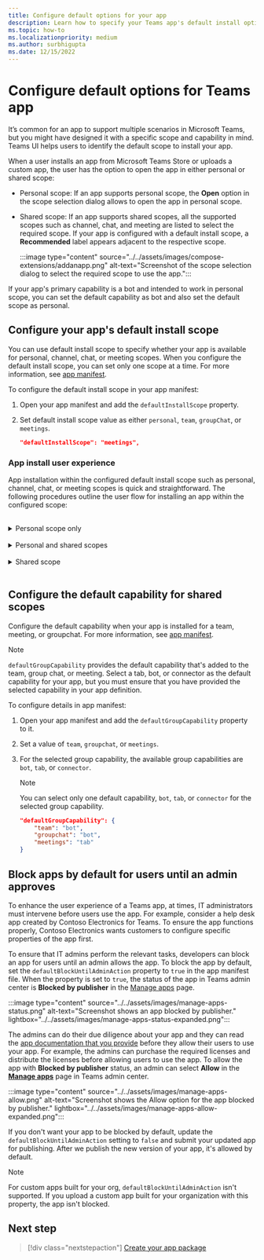 ```yaml
---
title: Configure default options for your app
description: Learn how to specify your Teams app's default install options, default capability for shared scopes and block apps by default.
ms.topic: how-to
ms.localizationpriority: medium
ms.author: surbhigupta
ms.date: 12/15/2022
---
```

# Configure default options for Teams app

It’s common for an app to support multiple scenarios in Microsoft Teams, but you might have designed it with a specific scope and capability in mind. Teams UI helps users to identify the default scope to install your app.

When a user installs an app from Microsoft Teams Store or uploads a custom app, the user has the option to open the app in either personal or shared scope:

* Personal scope: If an app supports personal scope, the **Open** option in the scope selection dialog allows to open the app in personal scope. 

* Shared scope: If an app supports shared scopes, all the supported scopes such as channel, chat, and meeting are listed to select the required scope. If your app is configured with a default install scope, a **Recommended** label appears adjacent to the respective scope.

    :::image type="content" source="../../assets/images/compose-extensions/addanapp.png" alt-text="Screenshot of the scope selection dialog to select the required scope to use the app.":::

If your app's primary capability is a bot and intended to work in personal scope, you can set the default capability as bot and also set the default scope as personal.

## Configure your app's default install scope

You can use default install scope to specify whether your app is available for personal, channel, chat, or meeting scopes. When you configure the default install scope, you can set only one scope at a time. For more information, see [app manifest](../../resources/schema/manifest-schema.md#defaultinstallscope).

To configure the default install scope in your app manifest:

1. Open your app manifest and add the `defaultInstallScope` property.
2. Set default install scope value as either `personal`, `team`, `groupChat`, or `meetings`.

    ```json
    "defaultInstallScope": "meetings",
    ```

### App install user experience

App installation within the configured default install scope such as personal, channel, chat, or meeting scopes is quick and straightforward. The following procedures outline the user flow for installing an app within the configured scope:

</br>
<details>
<summary>Personal scope only</summary>

If an app is configured only with personal scope, here's the user flow to add the app:

1. Go to **Apps** :::image type="icon" source="../../assets/images/compose-extensions/app-icon.png" border="false":::.

1. Browse and select the app that you want to install.

1. In the app details dialog, select **Add**.

    :::image type="content" source="../../assets/images/compose-extensions/app-add-button.png" alt-text="Screenshot of the app details dialog with the Add option to install the app.":::

    When the app is added, a dialog appears to open the app in personal scope.

1. Select **Open**. The app opens in personal scope.

    :::image type="content" source="../../assets/images/compose-extensions/personal-scope.png" alt-text="Screenshot of the scope selection dialog with the Open option highlighted to open the app in personal scope.":::

</details>
</br>
<details>
<summary>Personal and shared scopes</summary>

If an app is configured with personal and shared scopes along with a default install scope, here's the user flow to add the app in the required scope:

1. Go to **Apps** :::image type="icon" source="../../assets/images/compose-extensions/app-icon.png" border="false":::.

1. Browse and select the app that you want to install.

1. In the app details dialog, select **Add**.

    :::image type="content" source="../../assets/images/compose-extensions/app-add-button.png" alt-text="Screenshot of the app details dialog with the Add option to install the app.":::

     When the app is added, a dialog appears to select the scope.

1. Select **Open** to open the app in personal scope.

    Alternatively, you can either select from the recommended scope or search and select the required shared scope, and move through the dialog to select **Go**.

    :::image type="content" source="../../assets/images/compose-extensions/personal-other-scope.png" alt-text="Screenshot of the scope selection dialog with the options to open the app in personal or shared scopes.":::

    The app opens in the scope that you selected.

    > [!NOTE]
    >
    > * The **Recommended** button indicates the scope in which the app provides best usage experience.
    > * The **View more** option lists the respective channel, chat, and meetings scopes available for the user.

</details>
</br>
<details>
<summary>Shared scope</summary>

If an app is configured with shared scopes along with a default install scope, here's the user flow to add the app in the required scope:

1. Go to **Apps** :::image type="icon" source="../../assets/images/compose-extensions/app-icon.png" border="false":::.

1. Browse and select the app that you want to install.

1. In the app details dialog, select **Add**.

    :::image type="content" source="../../assets/images/compose-extensions/app-add-button.png" alt-text="Screenshot of the app details dialog with the Add option to install the app.":::

    When the app is added, a dialog appears to select the scope.

1. Select either from the recommended scope or search and select the required shared scope, and move through the dialog to select **Go**.

    :::image type="content" source="../../assets/images/compose-extensions/other-scope.png" alt-text="Screenshot of the scope selection dialog with the search option to select from the list of shared scopes.":::

    The app opens in the scope that you selected.

</details>
</br>

## Configure the default capability for shared scopes

Configure the default capability when your app is installed for a team, meeting, or groupchat. For more information, see [app manifest](../../resources/schema/manifest-schema.md#defaultgroupcapability).

> [!NOTE]
> `defaultGroupCapability` provides the default capability that's added to the team, group chat, or meeting. Select a tab, bot, or connector as the default capability for your app, but you must ensure that you have provided the selected capability in your app definition.

To configure details in app manifest:

1. Open your app manifest and add the `defaultGroupCapability` property to it.
2. Set a value of `team`, `groupchat`, or `meetings`.
3. For the selected group capability, the available group capabilities are `bot`, `tab`, or `connector`.

    > [!NOTE]
    > You can select only one default capability, `bot`, `tab`, or `connector` for the selected group capability.

    ```json
    "defaultGroupCapability": {
        "team": "bot",
        "groupchat": "bot",
        "meetings": "tab"
    }
    ```

## Block apps by default for users until an admin approves

To enhance the user experience of a Teams app, at times, IT administrators must intervene before users use the app. For example, consider a help desk app created by Contoso Electronics for Teams. To ensure the app functions properly, Contoso Electronics wants customers to configure specific properties of the app first.

To ensure that IT admins perform the relevant tasks, developers can block an app for users until an admin allows the app. To block the app by default, set the `defaultBlockUntilAdminAction` property to `true` in the app manifest file. When the property is set to `true`, the status of the app in Teams admin center is **Blocked by publisher** in the [Manage apps](https://admin.teams.microsoft.com/policies/manage-apps) page.

:::image type="content" source="../../assets/images/manage-apps-status.png" alt-text="Screenshot shows an app blocked by publisher." lightbox="../../assets/images/manage-apps-status-expanded.png":::

The admins can do their due diligence about your app and they can read the [app documentation that you provide]() before they allow their users to use your app. For example, the admins can purchase the required licenses and distribute the licenses before allowing users to use the app. To allow the app with **Blocked by publisher** status, an admin can select **Allow** in the **[Manage apps](https://admin.teams.microsoft.com/policies/manage-apps)** page in Teams admin center.

:::image type="content" source="../../assets/images/manage-apps-allow.png" alt-text="Screenshot shows the Allow option for the app blocked by publisher." lightbox="../../assets/images/manage-apps-allow-expanded.png":::

If you don't want your app to be blocked by default, update the `defaultBlockUntilAdminAction` setting to `false` and submit your updated app for publishing. After we publish the new version of your app, it's allowed by default.

> [!NOTE]
> For custom apps built for your org, `defaultBlockUntilAdminAction` isn't supported. If you upload a custom app built for your organization with this property, the app isn't blocked.

## Next step

> [!div class="nextstepaction"]
> [Create your app package](~/concepts/build-and-test/apps-package.md)
